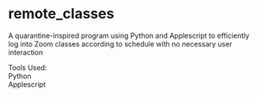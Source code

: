 # remote_classes
A quarantine-inspired program using Python and Applescript to efficiently log into Zoom classes according to schedule with no necessary user interaction 

Tools Used:  
Python  
Applescript  
